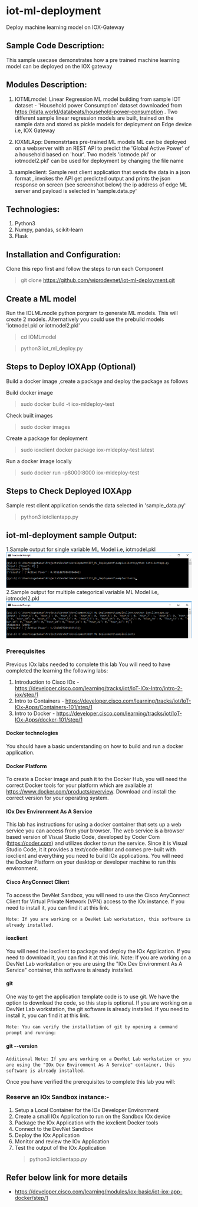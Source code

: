 # iot-ml-deployment
Deploy machine learning model on IOX-Gateway

## Sample Code Description:
This sample usecase demonstrates how a pre trained machine learning model can be deployed on the IOX gateway

## Modules Description:
1. IOTMLmodel: Linear Regression ML model building from sample IOT dataset - 'Household power Consumption' dataset downloaded from https://data.world/databeats/household-power-consumption . Two different sample linear regression models are built, trained on the sample data and stored as pickle models for deployment on Edge device i.e, IOX Gateway

2. IOXMLApp: Demonstrtaes pre-trained ML models ML can be deployed on a webserver with an REST API to predict the 'Global Active Power' of a household based on 'hour'. Two models 'iotmode.pkl' or iotmodel2.pkl' can be used for deployment by changing the file name

3. sampleclient: Sample rest client application that sends the data in a json format ,  invokes the API get predicted output and prints the json response on screen (see screenshot below) the ip address of edge ML server and payload is selected in 'sample.data.py'

## Technologies:
1. Python3
2. Numpy, pandas, scikit-learn
2. Flask


## Installation and Configuration:
 Clone this repo first and follow the steps to run each Component
   > git clone https://github.com/wiprodevnet/iot-ml-deployment.git

## Create a ML model 
Run the IOLMLmodle python porgram to generate ML models. This will create 2 models. Alternatively you could use the prebuild models 'iotmodel.pkl or iotmodel2.pkl'
   > cd  IOMLmodel
   
   > python3 iot_ml_deploy.py
  
 
## Steps to Deploy IOXApp (Optional)
Build a docker image ,create a package and deploy the package as follows

Build docker image
 > sudo docker build -t iox-mldeploy-test
 
Check built images
 > sudo docker images
 
 Create a package for deployment
  > sudo ioxclient docker package iox-mldeploy-test:latest
 
 Run a docker image locally
  > sudo docker run -p8000:8000 iox-mldeploy-test

## Steps to Check Deployed IOXApp 
 Sample rest client application sends the data selected in 'sample_data.py'
  > python3 iotclientapp.py

## iot-ml-deployment sample Output:
1.Sample output for single variable ML Model  i.e, iotmodel.pkl 
![iot-ml-deployment-sample Model #1](https://github.com/wiprodevnet/iot-ml-deployment/blob/master/images/sample_output_1.png)
2.Sample output for multiple categorical variable ML Model i.e, iotmodel2.pkl 
![iot-ml-deployment-sample Model #2](https://github.com/wiprodevnet/iot-ml-deployment/blob/master/images/sample_output_2.png)


### Prerequisites
Previous IOx labs needed to complete this lab
You will need to have completed the learning the following labs:
1. Introduction to Cisco IOx - https://developer.cisco.com/learning/tracks/iot/IoT-IOx-Intro/intro-2-iox/step/1
2. Intro to Containers - https://developer.cisco.com/learning/tracks/iot/IoT-IOx-Apps/Containers-101/step/1
3. Intro to Docker - https://developer.cisco.com/learning/tracks/iot/IoT-IOx-Apps/docker-101/step/1

#### Docker technologies
You should have a basic understanding on how to build and run a docker application.

#### Docker Platform
To create a Docker image and push it to the Docker Hub, you will need the correct Docker tools for your platform which are available at https://www.docker.com/products/overview.
Download and install the correct version for your operating system.

#### IOx Dev Environment As A Service 
This lab has instructions for using a docker container that sets up a web service you can access from your browser. The web service is a browser based version of Visual Studio Code, developed by Coder Com (https://coder.com) and utilizes docker to run the service. Since it is Visual Studio Code, it it provides a text/code editor and comes pre-built with ioxclient and everything you need to build IOx applications. You will need the Docker Platform on your desktop or developer machine to run this environment.

#### Cisco AnyConnect Client
To access the DevNet Sandbox, you will need to use the Cisco AnyConnect Client for Virtual Private Network (VPN) access to the IOx instance. If you need to install it, you can find it at this link.

	Note: If you are working on a DevNet Lab workstation, this software is already installed.

#### ioxclient
You will need the ioxclient to package and deploy the IOx Application. If you need to download it, you can find it at this link.
	Note: If you are working on a DevNet Lab workstation or you are using the "IOx Dev Environment As A Service" container, this software is already installed.

#### git
One way to get the application template code is to use git. We have the option to download the code, so this step is optional. If you are working on a DevNet Lab workstation, the git software is already installed. If you need to install it, you can find it at this link.

	Note: You can verify the installation of git by opening a command prompt and running:

#### git --version
	Additional Note: If you are working on a DevNet Lab workstation or you are using the "IOx Dev Environment As A Service" container, this software is already installed.

Once you have verified the prerequisites to complete this lab you will:

### Reserve an IOx Sandbox instance:- 
   1. Setup a Local Container for the IOx Developer Environment
   2. Create a small IOx Application to run on the Sandbox IOx device
   3. Package the IOx Application with the ioxclient Docker tools
   4. Connect to the DevNet Sandbox
   5. Deploy the IOx Application
   6. Monitor and review the IOx Application
   7. Test the output of the IOx Application
         > python3 iotclientapp.py
   


## Refer below link for more details
* https://developer.cisco.com/learning/modules/iox-basic/iot-iox-app-docker/step/1



